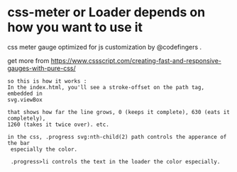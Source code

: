 # css-meter or Loader depends on how you want to use it



css meter gauge optimized for js customization by @codefingers . 

 get more from https://www.cssscript.com/creating-fast-and-responsive-gauges-with-pure-css/


    so this is how it works :
    In the index.html, you'll see a stroke-offset on the path tag, embedded in 
    svg.viewBox

    that shows how far the line grows, 0 (keeps it complete), 630 (eats it completely), 
    1260 (takes it twice over). etc.

    in the css, .progress svg:nth-child(2) path controls the apperance of the bar
     especially the color.

     .progress>li controls the text in the loader the color especially.
